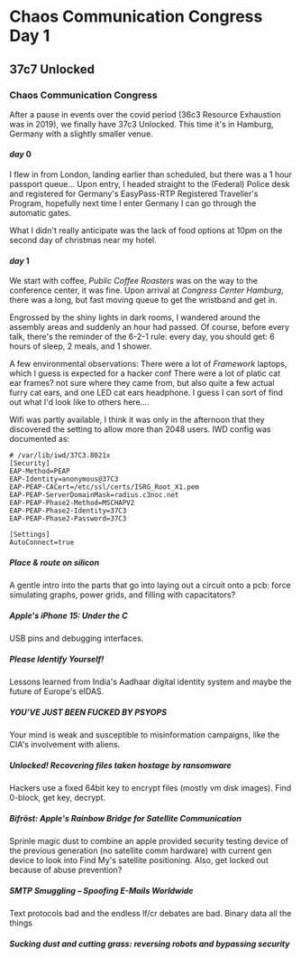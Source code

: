 # Chaos Communication Congress Day 1

## 37c7 Unlocked

### Chaos Communication Congress

After a pause in events over the covid period (36c3 Resource Exhaustion was in 2019),
we finally have 37c3 Unlocked.
This time it's in Hamburg, Germany with a slightly smaller venue.

#### _day_ 0

I flew in from London,
landing earlier than scheduled, but there was a 1 hour passport queue...
Upon entry, I headed straight to the (Federal) Police desk
and registered for Germany's EasyPass-RTP Registered Traveller's Program,
hopefully next time I enter Germany I can go through the automatic gates.

What I didn't really anticipate was the lack of food options at 10pm
on the second day of christmas near my hotel.

#### _day_ 1

We start with coffee,
_Public Coffee Roasters_ was on the way to the conference center, it was fine.
Upon arrival at _Congress Center Hamburg_,
there was a long, but fast moving queue to get the wristband and get in.

Engrossed by the shiny lights in dark rooms,
I wandered around the assembly areas and suddenly an hour had passed.
Of course, before every talk, there's the reminder of the 6-2-1 rule:
every day, you should get: 6 hours of sleep, 2 meals, and 1 shower.

A few environmental observations:
There were a lot of _Framework_ laptops, which I guess is expected for a hacker conf
There were a lot of platic cat ear frames? not sure where they came from,
but also quite a few actual furry cat ears,
and one LED cat ears headphone.
I guess I can sort of find out what I'd look like to others here....

Wifi was partly available,
I think it was only in the afternoon that they discovered the setting to allow more than 2048 users.
IWD config was documented as:

```
# /var/lib/iwd/37C3.8021x
[Security]
EAP-Method=PEAP
EAP-Identity=anonymous@37C3
EAP-PEAP-CACert=/etc/ssl/certs/ISRG_Root_X1.pem
EAP-PEAP-ServerDomainMask=radius.c3noc.net
EAP-PEAP-Phase2-Method=MSCHAPV2
EAP-PEAP-Phase2-Identity=37C3
EAP-PEAP-Phase2-Password=37C3

[Settings]
AutoConnect=true
```

##### Place & route on silicon

A gentle intro into the parts that go into laying out a circuit onto a pcb:
force simulating graphs, power grids, and filling with capacitators?

##### Apple's iPhone 15: Under the C

USB pins and debugging interfaces.

##### Please Identify Yourself!

Lessons learned from India's Aadhaar digital identity system
and maybe the future of Europe's eIDAS.

##### YOU’VE JUST BEEN FUCKED BY PSYOPS

Your mind is weak and susceptible to misinformation campaigns,
like the CIA's involvement with aliens.

##### Unlocked! Recovering files taken hostage by ransomware

Hackers use a fixed 64bit key to encrypt files (mostly vm disk images).
Find 0-block, get key, decrypt.

##### Bifröst: Apple's Rainbow Bridge for Satellite Communication

Sprinle magic dust to combine an apple provided security testing device of the previous generation
(no satellite comm hardware) with current gen device to look into Find My's satellite positioning.
Also, get locked out because of abuse prevention?

##### SMTP Smuggling – Spoofing E-Mails Worldwide

Text protocols bad and the endless lf/cr debates are bad.
Binary data all the things

##### Sucking dust and cutting grass: reversing robots and bypassing security
